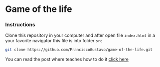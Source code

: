 # Game of the life

### Instructions

Clone this repository in your computer and after open file `index.html` in a your favorite navigator this file is into folder `src`
```bash
git clone https://github.com/FranciscoGustavo/game-of-the-life.git
```

You can read the post where teaches how to do it [click here](https://frcgustavo.com/como-crear-el-juego-de-la-vida-en-javascript)